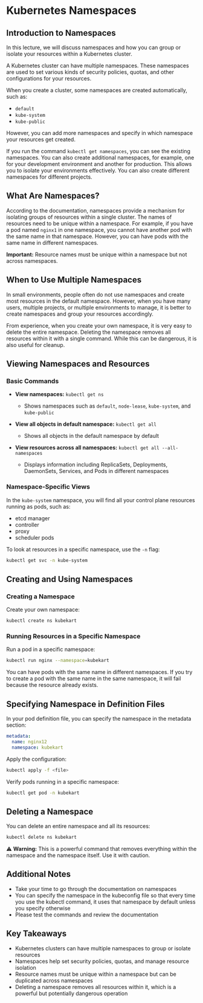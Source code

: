 # Kubernetes Namespaces

## Introduction to Namespaces

In this lecture, we will discuss namespaces and how you can group or isolate your resources within a Kubernetes cluster.

A Kubernetes cluster can have multiple namespaces. These namespaces are used to set various kinds of security policies, quotas, and other configurations for your resources.

When you create a cluster, some namespaces are created automatically, such as:
- `default`
- `kube-system` 
- `kube-public`

However, you can add more namespaces and specify in which namespace your resources get created.

If you run the command `kubectl get namespaces`, you can see the existing namespaces. You can also create additional namespaces, for example, one for your development environment and another for production. This allows you to isolate your environments effectively. You can also create different namespaces for different projects.

## What Are Namespaces?

According to the documentation, namespaces provide a mechanism for isolating groups of resources within a single cluster. The names of resources need to be unique within a namespace. For example, if you have a pod named `nginx1` in one namespace, you cannot have another pod with the same name in that namespace. However, you can have pods with the same name in different namespaces.

**Important:** Resource names must be unique within a namespace but not across namespaces.

## When to Use Multiple Namespaces

In small environments, people often do not use namespaces and create most resources in the default namespace. However, when you have many users, multiple projects, or multiple environments to manage, it is better to create namespaces and group your resources accordingly.

From experience, when you create your own namespace, it is very easy to delete the entire namespace. Deleting the namespace removes all resources within it with a single command. While this can be dangerous, it is also useful for cleanup.

## Viewing Namespaces and Resources

### Basic Commands

- **View namespaces:** `kubectl get ns`
  - Shows namespaces such as `default`, `node-lease`, `kube-system`, and `kube-public`

- **View all objects in default namespace:** `kubectl get all`
  - Shows all objects in the default namespace by default

- **View resources across all namespaces:** `kubectl get all --all-namespaces`
  - Displays information including ReplicaSets, Deployments, DaemonSets, Services, and Pods in different namespaces

### Namespace-Specific Views

In the `kube-system` namespace, you will find all your control plane resources running as pods, such as:
- etcd manager
- controller
- proxy
- scheduler pods

To look at resources in a specific namespace, use the `-n` flag:
```bash
kubectl get svc -n kube-system
```

## Creating and Using Namespaces

### Creating a Namespace

Create your own namespace:
```bash
kubectl create ns kubekart
```

### Running Resources in a Specific Namespace

Run a pod in a specific namespace:
```bash
kubectl run nginx --namespace=kubekart
```

You can have pods with the same name in different namespaces. If you try to create a pod with the same name in the same namespace, it will fail because the resource already exists.

## Specifying Namespace in Definition Files

In your pod definition file, you can specify the namespace in the metadata section:

```yaml
metadata:
  name: nginx12
  namespace: kubekart
```

Apply the configuration:
```bash
kubectl apply -f <file>
```

Verify pods running in a specific namespace:
```bash
kubectl get pod -n kubekart
```

## Deleting a Namespace

You can delete an entire namespace and all its resources:
```bash
kubectl delete ns kubekart
```

⚠️ **Warning:** This is a powerful command that removes everything within the namespace and the namespace itself. Use it with caution.

## Additional Notes

- Take your time to go through the documentation on namespaces
- You can specify the namespace in the kubeconfig file so that every time you use the kubectl command, it uses that namespace by default unless you specify otherwise
- Please test the commands and review the documentation

## Key Takeaways

- Kubernetes clusters can have multiple namespaces to group or isolate resources
- Namespaces help set security policies, quotas, and manage resource isolation
- Resource names must be unique within a namespace but can be duplicated across namespaces
- Deleting a namespace removes all resources within it, which is a powerful but potentially dangerous operation